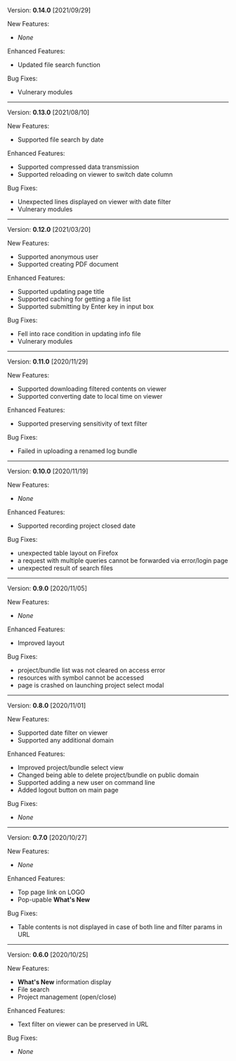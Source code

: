 Version: **0.14.0** [2021/09/29]

New Features:
  - *None*

Enhanced Features:
  - Updated file search function

Bug Fixes:
  - Vulnerary modules

***

Version: **0.13.0** [2021/08/10]

New Features:
  - Supported file search by date

Enhanced Features:
  - Supported compressed data transmission
  - Supported reloading on viewer to switch date column

Bug Fixes:
  - Unexpected lines displayed on viewer with date filter
  - Vulnerary modules

***

Version: **0.12.0** [2021/03/20]

New Features:
  - Supported anonymous user
  - Supported creating PDF document

Enhanced Features:
  - Supported updating page title
  - Supported caching for getting a file list
  - Supported submitting by Enter key in input box

Bug Fixes:
  - Fell into race condition in updating info file
  - Vulnerary modules

***

Version: **0.11.0** [2020/11/29]

New Features:
  - Supported downloading filtered contents on viewer
  - Supported converting date to local time on viewer

Enhanced Features:
  - Supported preserving sensitivity of text filter

Bug Fixes:
  - Failed in uploading a renamed log bundle

***

Version: **0.10.0** [2020/11/19]

New Features:
  - *None*

Enhanced Features:
  - Supported recording project closed date

Bug Fixes:
  - unexpected table layout on Firefox
  - a request with multiple queries cannot be forwarded via error/login page
  - unexpected result of search files

***

Version: **0.9.0** [2020/11/05]

New Features:
  - *None*

Enhanced Features:
  - Improved layout

Bug Fixes:
  - project/bundle list was not cleared on access error
  - resources with symbol cannot be accessed
  - page is crashed on launching project select modal

***

Version: **0.8.0** [2020/11/01]

New Features:
  - Supported date filter on viewer
  - Supported any additional domain

Enhanced Features:
  - Improved project/bundle select view
  - Changed being able to delete project/bundle on public domain
  - Supported adding a new user on command line
  - Added logout button on main page

Bug Fixes:
  - *None*

***

Version: **0.7.0** [2020/10/27]

New Features:
  - *None*

Enhanced Features:
  - Top page link on LOGO
  - Pop-upable **What's New**

Bug Fixes:
  - Table contents is not displayed in case of both line and filter params in URL

***

Version: **0.6.0** [2020/10/25]

New Features:
  - **What's New** information display
  - File search
  - Project management (open/close)

Enhanced Features:
  - Text filter on viewer can be preserved in URL

Bug Fixes:
  - *None*
